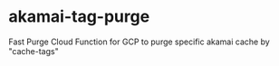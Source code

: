 # akamai-tag-purge
Fast Purge Cloud Function for GCP to purge specific akamai cache by "cache-tags"
